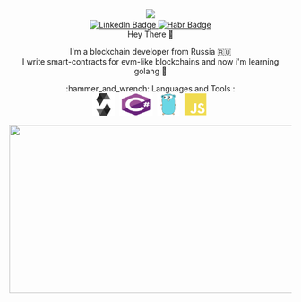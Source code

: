 <div id="header" align="center">
  <img src="https://media.giphy.com/media/3Q2hJ4FLN1UvS/giphy.gif" width="200"/>
</div>
<div id="badges" align="center">
  <a href="https://www.linkedin.com/in/tatiana-zlobina-766615250/">
  <img src="https://img.shields.io/badge/LinkedIn-blue?style=for-the-badge&logo=linkedin&logoColor=white" alt="LinkedIn Badge"/>
  </a>
  <a href="https://career.habr.com/tatianazlobina">
  <img src="https://img.shields.io/badge/HabrCareer-6573B7?style=for-the-badge&logo=habr&logoColor=white" alt="Habr Badge"/>
  </a>
<div>
  Hey There 🌱
<p>
  I'm a blockchain developer from Russia 🇷🇺  </br> 
  I write smart-contracts for evm-like blockchains and now i'm learning golang 🌟
  </br>
  <div align="center">  
  :hammer_and_wrench: Languages and Tools : </br>
  <img src="https://raw.githubusercontent.com/devicons/devicon/1119b9f84c0290e0f0b38982099a2bd027a48bf1/icons/solidity/solidity-original.svg" title="Solidity" alt="Solidity" width="40" height="40"/>&nbsp
  <img src="https://raw.githubusercontent.com/devicons/devicon/1119b9f84c0290e0f0b38982099a2bd027a48bf1/icons/csharp/csharp-original.svg" title="CSharp" alt="CSharp" width="60px" height="40" width="40"/>&nbsp
  <img src="https://github.com/devicons/devicon/blob/master/icons/go/go-original.svg" width="40" height="40" />&nbsp
  <img src="https://raw.githubusercontent.com/devicons/devicon/1119b9f84c0290e0f0b38982099a2bd027a48bf1/icons/javascript/javascript-plain.svg" width="40" height="40" />&nbsp
</div>
</p>
</div>
</div>
<div align="center">
  <img src="https://media.giphy.com/media/p3fc8pEjsoGC4/giphy.gif" width="600" height="300"/>
</div>

<!--
**yopTupoTop/yopTupoTop** is a ✨ _special_ ✨ repository because its `README.md` (this file) appears on your GitHub profile.

Here are some ideas to get you started:

- 🔭 I’m currently working on ...
- 🌱 I’m currently learning ...
- 👯 I’m looking to collaborate on ...
- 🤔 I’m looking for help with ...
- 💬 Ask me about ...
- 📫 How to reach me: ...
- 😄 Pronouns: ...
- ⚡ Fun fact: ...
-->
